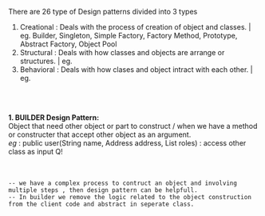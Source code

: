 There are 26 type of Design patterns divided into 3 types
 
1. Creational : Deals with the process of creation of object and classes. | eg. Builder, Singleton, Simple Factory, Factory Method, Prototype, Abstract Factory, Object                                                                                  Pool
2. Structural : Deals with how classes and objects are arrange or structures. | eg. 
3. Behavioral : Deals with how clases and object intract with each other. | eg.   

<br>
<br>


<B>1. BUILDER Design Pattern:</B> </br>
    Object that need other object or part to construct / when we have a method or constructer that accept other object as an argument. <br>
    <i>eg</i> :  public user(String name, Address address, List<Role> roles) : access other class as input Q! </br>
    <br>
    <br>
    
    -- we have a complex process to contruct an object and involving multiple steps , then design pattern can be helpfull.
    -- In builder we remove the logic related to the object construction from the client code and abstract in seperate class.
    
    
